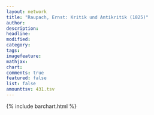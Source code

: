 ```yaml
---
layout: network
title: "Raupach, Ernst: Kritik und Antikritik (1825)"
author:
description:
headline:
modified:
category:
tags:
imagefeature: 
mathjax: 
chart: 
comments: true
featured: false
list: false
amounttsv: 431.tsv
---
```

{% include barchart.html %}
